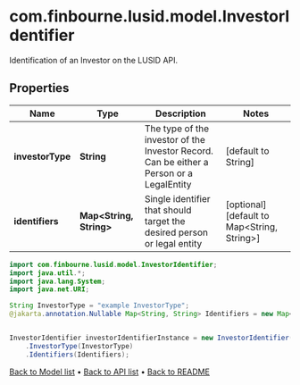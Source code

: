 # com.finbourne.lusid.model.InvestorIdentifier
Identification of an Investor on the LUSID API.

## Properties

Name | Type | Description | Notes
------------ | ------------- | ------------- | -------------
**investorType** | **String** | The type of the investor of the Investor Record. Can be either a Person or a LegalEntity | [default to String]
**identifiers** | **Map&lt;String, String&gt;** | Single identifier that should target the desired person or legal entity | [optional] [default to Map<String, String>]

```java
import com.finbourne.lusid.model.InvestorIdentifier;
import java.util.*;
import java.lang.System;
import java.net.URI;

String InvestorType = "example InvestorType";
@jakarta.annotation.Nullable Map<String, String> Identifiers = new Map<String, String>();


InvestorIdentifier investorIdentifierInstance = new InvestorIdentifier()
    .InvestorType(InvestorType)
    .Identifiers(Identifiers);
```


[Back to Model list](../README.md#documentation-for-models) &#8226; [Back to API list](../README.md#documentation-for-api-endpoints) &#8226; [Back to README](../README.md)
